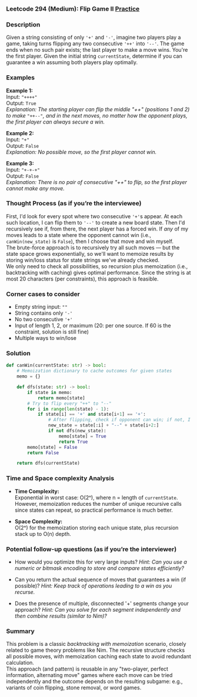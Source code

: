 ### Leetcode 294 (Medium): Flip Game II [Practice](https://leetcode.com/problems/flip-game-ii)

### Description  
Given a string consisting of only `'+'` and `'-'`, imagine two players play a game, taking turns flipping any two consecutive `'++'` into `'--'`. The game ends when no such pair exists; the last player to make a move wins. You're the first player. Given the initial string `currentState`, determine if you can guarantee a win assuming both players play optimally.

### Examples  

**Example 1:**  
Input: `"++++"`  
Output: `True`  
*Explanation: The starting player can flip the middle "++" (positions 1 and 2) to make `"++--"`, and in the next moves, no matter how the opponent plays, the first player can always secure a win.*

**Example 2:**  
Input: `"+"`  
Output: `False`  
*Explanation: No possible move, so the first player cannot win.*

**Example 3:**  
Input: `"+-+-+"`  
Output: `False`  
*Explanation: There is no pair of consecutive "++" to flip, so the first player cannot make any move.*

### Thought Process (as if you’re the interviewee)  
First, I'd look for every spot where two consecutive `'+'`s appear. At each such location, I can flip them to `'--'` to create a new board state. Then I'd recursively see if, from there, the next player has a forced win. If *any* of my moves leads to a state where the opponent cannot win (i.e., `canWin(new_state)` is `False`), then I choose that move and win myself.  
The brute-force approach is to recursively try all such moves — but the state space grows exponentially, so we'll want to memoize results by storing win/loss status for state strings we've already checked.  
We only need to check all possibilities, so recursion plus memoization (i.e., backtracking with caching) gives optimal performance. Since the string is at most 20 characters (per constraints), this approach is feasible.

### Corner cases to consider  
- Empty string input: `""`
- String contains only `'-'`
- No two consecutive `'+'`
- Input of length 1, 2, or maximum (20: per one source. If 60 is the constraint, solution is still fine)
- Multiple ways to win/lose

### Solution

```python
def canWin(currentState: str) -> bool:
    # Memoization dictionary to cache outcomes for given states
    memo = {}

    def dfs(state: str) -> bool:
        if state in memo:
            return memo[state]
        # Try to flip every "++" to "--"
        for i in range(len(state) - 1):
            if state[i] == '+' and state[i+1] == '+':
                # After flipping, check if opponent can win; if not, I win
                new_state = state[:i] + "--" + state[i+2:]
                if not dfs(new_state):
                    memo[state] = True
                    return True
        memo[state] = False
        return False

    return dfs(currentState)
```

### Time and Space complexity Analysis  

- **Time Complexity:**  
  Exponential in worst case: O(2ⁿ), where n = length of `currentState`. However, memoization reduces the number of unique recursive calls since states can repeat, so practical performance is much better.

- **Space Complexity:**  
  O(2ⁿ) for the memoization storing each unique state, plus recursion stack up to O(n) depth.

### Potential follow-up questions (as if you’re the interviewer)  

- How would you optimize this for very large inputs?
  *Hint: Can you use a numeric or bitmask encoding to store and compare states efficiently?*

- Can you return the actual sequence of moves that guarantees a win (if possible)?
  *Hint: Keep track of operations leading to a win as you recurse.*

- Does the presence of multiple, disconnected '+' segments change your approach?
  *Hint: Can you solve for each segment independently and then combine results (similar to Nim)?*

### Summary
This problem is a classic *backtracking with memoization* scenario, closely related to game theory problems like Nim. The recursive structure checks all possible moves, with memoization caching each state to avoid redundant calculation.  
This approach (and pattern) is reusable in any "two-player, perfect information, alternating move" games where each move can be tried independently and the outcome depends on the resulting subgame: e.g., variants of coin flipping, stone removal, or word games.